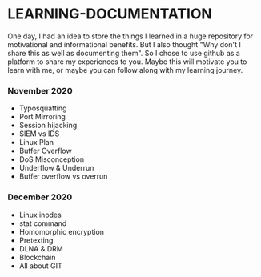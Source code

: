 # LEARNING-DOCUMENTATION

One day, I had an idea to store the things I learned in a huge repository for motivational and informational benefits. But I also thought "Why don't I share this as well as documenting them". So I chose to use github as a platform to share my experiences to you. Maybe this will motivate you to learn with me, or maybe you can follow along with my learning journey.

### November 2020
 - Typosquatting
 - Port Mirroring
 - Session hijacking
 - SIEM vs IDS
 - Linux Plan
 - Buffer Overflow
 - DoS Misconception
 - Underflow & Underrun
 - Buffer overflow vs overrun

### December 2020
 - Linux inodes
 - stat command
 - Homomorphic encryption
 - Pretexting
 - DLNA & DRM
 - Blockchain
 - All about GIT

